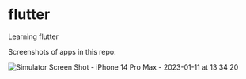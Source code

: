 # flutter
Learning flutter

Screenshots of apps in this repo:


![Simulator Screen Shot - iPhone 14 Pro Max - 2023-01-11 at 13 34 20](https://user-images.githubusercontent.com/46302098/211889707-9fc3875d-3dac-45f8-803b-2f5d1a0b9057.png)
